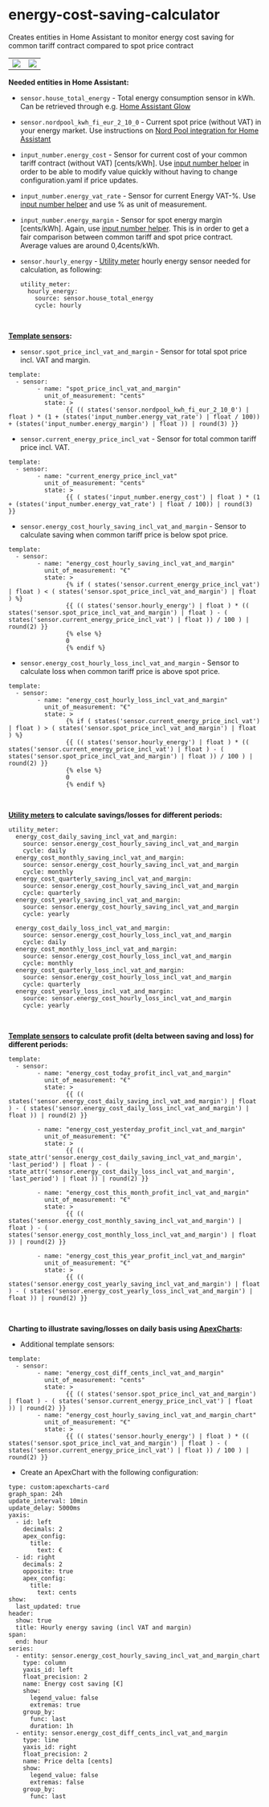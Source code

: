 # energy-cost-saving-calculator
Creates entities in Home Assistant to monitor energy cost saving for common tariff contract compared to spot price contract

<table>
  <tr>
    <td valign="top"><img src="https://i.imgur.com/lw9ifDX.png"></td>
    <td valign="top"><img src="https://i.imgur.com/x4viHvi.png"></td>
  </tr>
 </table>

**Needed entities in Home Assistant:**
- ```sensor.house_total_energy``` - Total energy consumption sensor in kWh. Can be retrieved through e.g. [Home Assistant Glow](https://github.com/klaasnicolaas/home-assistant-glow)
- ```sensor.nordpool_kwh_fi_eur_2_10_0``` - Current spot price (without VAT) in your energy market. Use instructions on [Nord Pool integration for Home Assistant](https://github.com/custom-components/nordpool)
- ```input_number.energy_cost``` - Sensor for current cost of your common tariff contract (without VAT) [cents/kWh]. Use [input number helper](https://www.home-assistant.io/integrations/input_number/) in order to be able to modify value quickly without having to change configuration.yaml if price updates.
- ```input_number.energy_vat_rate``` - Sensor for current Energy VAT-%. Use [input number helper](https://www.home-assistant.io/integrations/input_number/) and use % as unit of measurement.
- ```input_number.energy_margin``` - Sensor for spot energy margin [cents/kWh]. Again, use [input number helper](https://www.home-assistant.io/integrations/input_number/). This is in order to get a fair comparison between common tariff and spot price contract. Average values are around 0,4cents/kWh.
- ```sensor.hourly_energy``` - [Utility meter](https://www.home-assistant.io/integrations/utility_meter/) hourly energy sensor needed for calculation, as following:
  
  ```
  utility_meter:
    hourly_energy:
      source: sensor.house_total_energy
      cycle: hourly
  ```
<br>

**[Template sensors](https://www.home-assistant.io/integrations/template/):**
- ```sensor.spot_price_incl_vat_and_margin``` - Sensor for total spot price incl. VAT and margin.

```
template:
  - sensor:
        - name: "spot_price_incl_vat_and_margin"
          unit_of_measurement: "cents"
          state: >
                {{ (( states('sensor.nordpool_kwh_fi_eur_2_10_0') | float ) * (1 + (states('input_number.energy_vat_rate') | float / 100)) + (states('input_number.energy_margin') | float )) | round(3) }}
```
- ```sensor.current_energy_price_incl_vat``` - Sensor for total common tariff price incl. VAT.
```
template:
  - sensor:
        - name: "current_energy_price_incl_vat"
          unit_of_measurement: "cents"
          state: >
                {{ ( states('input_number.energy_cost') | float ) * (1 + (states('input_number.energy_vat_rate') | float / 100)) | round(3) }}
```
- ```sensor.energy_cost_hourly_saving_incl_vat_and_margin``` - Sensor to calculate saving when common tariff price is below spot price.
```
template:
  - sensor:
        - name: "energy_cost_hourly_saving_incl_vat_and_margin"
          unit_of_measurement: "€"
          state: >
                {% if ( states('sensor.current_energy_price_incl_vat') | float ) < ( states('sensor.spot_price_incl_vat_and_margin') | float ) %}
                {{ (( states('sensor.hourly_energy') | float ) * (( states('sensor.spot_price_incl_vat_and_margin') | float ) - ( states('sensor.current_energy_price_incl_vat') | float )) / 100 ) | round(2) }}
                {% else %}
                0
                {% endif %}
```
- ```sensor.energy_cost_hourly_loss_incl_vat_and_margin``` - Sensor to calculate loss when common tariff price is above spot price.
```
template:
  - sensor:
        - name: "energy_cost_hourly_loss_incl_vat_and_margin"
          unit_of_measurement: "€"
          state: >
                {% if ( states('sensor.current_energy_price_incl_vat') | float ) > ( states('sensor.spot_price_incl_vat_and_margin') | float ) %}
                {{ (( states('sensor.hourly_energy') | float ) * (( states('sensor.current_energy_price_incl_vat') | float ) - ( states('sensor.spot_price_incl_vat_and_margin') | float )) / 100 ) | round(2) }}
                {% else %}
                0
                {% endif %}
```
<br>

**[Utility meters](https://www.home-assistant.io/integrations/utility_meter/) to calculate savings/losses for different periods:**
```
utility_meter:
  energy_cost_daily_saving_incl_vat_and_margin:
    source: sensor.energy_cost_hourly_saving_incl_vat_and_margin
    cycle: daily
  energy_cost_monthly_saving_incl_vat_and_margin:
    source: sensor.energy_cost_hourly_saving_incl_vat_and_margin
    cycle: monthly
  energy_cost_quarterly_saving_incl_vat_and_margin:
    source: sensor.energy_cost_hourly_saving_incl_vat_and_margin
    cycle: quarterly
  energy_cost_yearly_saving_incl_vat_and_margin:
    source: sensor.energy_cost_hourly_saving_incl_vat_and_margin
    cycle: yearly

  energy_cost_daily_loss_incl_vat_and_margin:
    source: sensor.energy_cost_hourly_loss_incl_vat_and_margin
    cycle: daily
  energy_cost_monthly_loss_incl_vat_and_margin:
    source: sensor.energy_cost_hourly_loss_incl_vat_and_margin
    cycle: monthly
  energy_cost_quarterly_loss_incl_vat_and_margin:
    source: sensor.energy_cost_hourly_loss_incl_vat_and_margin
    cycle: quarterly
  energy_cost_yearly_loss_incl_vat_and_margin:
    source: sensor.energy_cost_hourly_loss_incl_vat_and_margin
    cycle: yearly
```
<br>

**[Template sensors](https://www.home-assistant.io/integrations/template/) to calculate profit (delta between saving and loss) for different periods:**
```
template:
  - sensor:
        - name: "energy_cost_today_profit_incl_vat_and_margin"
          unit_of_measurement: "€"
          state: >
                {{ (( states('sensor.energy_cost_daily_saving_incl_vat_and_margin') | float ) - ( states('sensor.energy_cost_daily_loss_incl_vat_and_margin') | float )) | round(2) }}

        - name: "energy_cost_yesterday_profit_incl_vat_and_margin"
          unit_of_measurement: "€"
          state: >
                {{ (( state_attr('sensor.energy_cost_daily_saving_incl_vat_and_margin', 'last_period') | float ) - ( state_attr('sensor.energy_cost_daily_loss_incl_vat_and_margin', 'last_period') | float )) | round(2) }}

        - name: "energy_cost_this_month_profit_incl_vat_and_margin"
          unit_of_measurement: "€"
          state: >
                {{ (( states('sensor.energy_cost_monthly_saving_incl_vat_and_margin') | float ) - ( states('sensor.energy_cost_monthly_loss_incl_vat_and_margin') | float )) | round(2) }}

        - name: "energy_cost_this_year_profit_incl_vat_and_margin"
          unit_of_measurement: "€"
          state: >
                {{ (( states('sensor.energy_cost_yearly_saving_incl_vat_and_margin') | float ) - ( states('sensor.energy_cost_yearly_loss_incl_vat_and_margin') | float )) | round(2) }}
```
<br>

**Charting to illustrate saving/losses on daily basis using [ApexCharts](https://github.com/RomRider/apexcharts-card):**

- Additional template sensors:
```
template:
  - sensor:
        - name: "energy_cost_diff_cents_incl_vat_and_margin"
          unit_of_measurement: "cents"
          state: >
                {{ (( states('sensor.spot_price_incl_vat_and_margin') | float ) - ( states('sensor.current_energy_price_incl_vat') | float )) | round(2) }}
        - name: "energy_cost_hourly_saving_incl_vat_and_margin_chart"
          unit_of_measurement: "€"
          state: >
                {{ (( states('sensor.hourly_energy') | float ) * (( states('sensor.spot_price_incl_vat_and_margin') | float ) - ( states('sensor.current_energy_price_incl_vat') | float )) / 100 ) | round(2) }}
```
- Create an ApexChart with the following configuration:
```
type: custom:apexcharts-card
graph_span: 24h
update_interval: 10min
update_delay: 5000ms
yaxis:
  - id: left
    decimals: 2
    apex_config:
      title:
        text: €
  - id: right
    decimals: 2
    opposite: true
    apex_config:
      title:
        text: cents
show:
  last_updated: true
header:
  show: true
  title: Hourly energy saving (incl VAT and margin)
span:
  end: hour
series:
  - entity: sensor.energy_cost_hourly_saving_incl_vat_and_margin_chart
    type: column
    yaxis_id: left
    float_precision: 2
    name: Energy cost saving [€]
    show:
      legend_value: false
      extremas: true
    group_by:
      func: last
      duration: 1h
  - entity: sensor.energy_cost_diff_cents_incl_vat_and_margin
    type: line
    yaxis_id: right
    float_precision: 2
    name: Price delta [cents]
    show:
      legend_value: false
      extremas: false
    group_by:
      func: last
```



